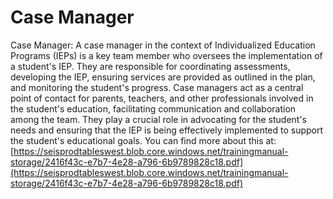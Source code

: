 # Case Manager
Case Manager: A case manager in the context of Individualized Education Programs (IEPs) is a key team member who oversees the implementation of a student's IEP. They are responsible for coordinating assessments, developing the IEP, ensuring services are provided as outlined in the plan, and monitoring the student's progress. Case managers act as a central point of contact for parents, teachers, and other professionals involved in the student's education, facilitating communication and collaboration among the team. They play a crucial role in advocating for the student's needs and ensuring that the IEP is being effectively implemented to support the student's educational goals.
You can find more about this at: [https://seisprodtableswest.blob.core.windows.net/trainingmanual-storage/2416f43c-e7b7-4e28-a796-6b9789828c18.pdf](https://seisprodtableswest.blob.core.windows.net/trainingmanual-storage/2416f43c-e7b7-4e28-a796-6b9789828c18.pdf)